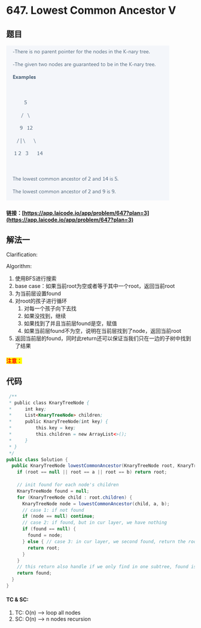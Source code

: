 # 647. Lowest Common Ancestor V

## 题目

![](<../../.gitbook/assets/image (87) (1).png>)

#### 链接：[https://app.laicode.io/app/problem/647?plan=3](https://app.laicode.io/app/problem/647?plan=3)

## 解法一

Clarification:&#x20;

Algorithm:&#x20;

1. 使用BFS进行搜索
2. base case：如果当前root为空或者等于其中一个root，返回当前root
3. 为当前层设置found
4. 对root的孩子进行循环
   1. 对每一个孩子向下去找
   2. 如果没找到，继续
   3. 如果找到了并且当前层found是空，赋值
   4. 如果当前层found不为空，说明在当前层找到了node，返回当前root
5. 返回当前层的found，同时此return还可以保证当我们只在一边的子树中找到了结果

#### <mark style="color:red;">注意：</mark>

## 代码

```java
 /**
 * public class KnaryTreeNode {
 *     int key;
 *     List<KnaryTreeNode> children;
 *     public KnaryTreeNode(int key) {
 *         this.key = key;
 *         this.children = new ArrayList<>();
 *     }
 * }
 */
public class Solution {
  public KnaryTreeNode lowestCommonAncestor(KnaryTreeNode root, KnaryTreeNode a, KnaryTreeNode b) {
    if (root == null || root == a || root == b) return root;

    // init found for each node's children
    KnaryTreeNode found = null;
    for (KnaryTreeNode child : root.children) {
      KnaryTreeNode node = lowestCommonAncestor(child, a, b);
      // case 1: if not found
      if (node == null) continue;
      // case 2: if found, but in cur layer, we have nothing
      if (found == null) {
        found = node;
      } else { // case 3: in cur layer, we second found, return the root
        return root;
      }
    }
    // this return also handle if we only find in one subtree, found is lca
    return found;
  }
}
```

#### TC & SC:&#x20;

1. TC: O(n) --> loop all nodes
2. SC: O(n) --> n nodes recursion
